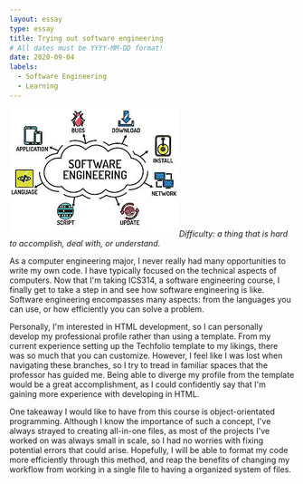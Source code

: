 ```yaml
---
layout: essay
type: essay
title: Trying out software engineering
# All dates must be YYYY-MM-DD format!
date: 2020-09-04
labels:
  - Software Engineering
  - Learning
---
```


<img class="ui tiny right spaced image" src="../images/software-engineering.jpg">*Difficulty: a thing that is hard to accomplish, deal with, or understand.*

As a computer engineering major, I never really had many opportunities to write my own code. I have typically focused on the technical aspects of computers. Now that I'm taking ICS314, a software engineering course, I finally get to take a step in and see how software engineering is like. Software engineering encompasses many aspects: from the languages you can use, or how efficiently you can solve a problem.

Personally, I'm interested in HTML development, so I can personally develop my professional profile rather than using a template. From my current experience setting up the Techfolio template to my likings, there was so much that you can customize. However, I feel like I was lost when navigating these branches, so I try to tread in familiar spaces that the professor has guided me. Being able to diverge my profile from the template would be a great accomplishment, as I could confidently say that I'm gaining more experience with developing in HTML.

One takeaway I would like to have from this course is object-orientated programming. Although I know the importance of such a concept, I've always strayed to creating all-in-one files, as most of the projects I've worked on was always small in scale, so I had no worries with fixing potential errors that could arise. Hopefully, I will be able to format my code more efficiently through this method, and reap the benefits of changing my workflow from working in a single file to having a organized system of files.
